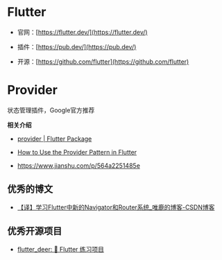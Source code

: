 # Flutter

- 官网：[https://flutter.dev/](https://flutter.dev/)

- 插件：[https://pub.dev/](https://pub.dev/)

- 开源：[https://github.com/flutter](https://github.com/flutter)

## 

# Provider

状态管理插件，Google官方推荐

**相关介绍**

- [provider | Flutter Package](https://pub.flutter-io.cn/packages/provider)

- [How to Use the Provider Pattern in Flutter](https://www.freecodecamp.org/news/provider-pattern-in-flutter/)

- https://www.jianshu.com/p/564a2251485e

## 优秀的博文

- [【译】学习Flutter中新的Navigator和Router系统_唯鹿的博客-CSDN博客](https://weilu.blog.csdn.net/article/details/108902282) 

## 优秀开源项目

- [flutter_deer: 🦌 Flutter 练习项目](https://github.com/simplezhli/flutter_deer)